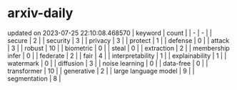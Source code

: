 # arxiv-daily
updated on 2023-07-25 22:10:08.468570
| keyword | count |
| - | - |
| secure | 2 |
| security | 3 |
| privacy | 3 |
| protect | 1 |
| defense | 0 |
| attack | 3 |
| robust | 10 |
| biometric | 0 |
| steal | 0 |
| extraction | 2 |
| membership infer | 0 |
| federate | 2 |
| fair | 4 |
| interpretability | 1 |
| explainability | 1 |
| watermark | 0 |
| diffusion | 3 |
| noise learning | 0 |
| data-free | 0 |
| transformer | 10 |
| generative | 2 |
| large language model | 9 |
| segmentation | 8 |
